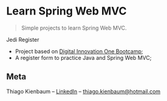 # Learn Spring Web MVC
> Simple projects to learn Spring Web MVC.

Jedi Register   
  - Project based on [Digital Innovation One Bootcamp](https://web.digitalinnovation.one/);
  - A register form to practice Java and Spring Web MVC;

## Meta

Thiago Kienbaum – [LinkedIn](https://www.linkedin.com/in/thiago-kienbaum/) – thiago.kienbaum@hotmail.com
